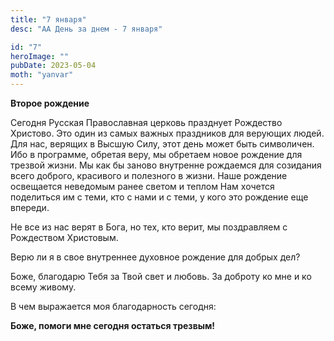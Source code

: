 ```yaml
---
title: "7 января"
desc: "АА День за днем - 7 января"

id: "7"
heroImage: ""
pubDate: 2023-05-04
moth: "yanvar"
---
```


**Второе рождение**

Сегодня Русская Православная церковь празднует Рождество Христово. Это один из
самых важных праздников для верующих людей. Для нас, верящих в Высшую Силу,
этот день может быть символичен. Ибо в программе, обретая веру, мы обретаем
новое рождение для трезвой жизни. Мы как бы заново внутренне рождаемся для
созидания всего доброго, красивого и полезного в жизни. Наше рождение
освещается неведомым ранее светом и теплом Нам хочется поделиться им с теми,
кто с нами и с теми, у кого это рождение еще впереди.

Не все из нас верят в Бога, но тех, кто верит, мы поздравляем с Рождеством
Христовым.

Верю ли я в свое внутреннее духовное рождение для добрых дел?

Боже, благодарю Тебя за Твой свет и любовь. За доброту ко мне и ко всему
живому.

В чем выражается моя благодарность сегодня:

**Боже, помоги мне сегодня остаться трезвым!**
